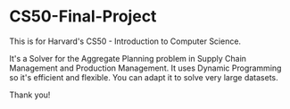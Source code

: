 # CS50-Final-Project
This is for Harvard's CS50 - Introduction to Computer Science.

It's a Solver for the Aggregate Planning problem in Supply Chain Management and Production Management. It uses Dynamic Programming so it's efficient and flexible. You can adapt it to solve very large datasets.

Thank you!
